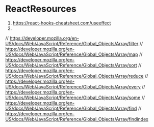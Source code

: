 # ReactResources
1. https://react-hooks-cheatsheet.com/useeffect
2. 
// https://developer.mozilla.org/en-US/docs/Web/JavaScript/Reference/Global_Objects/Array/filter
// https://developer.mozilla.org/en-US/docs/Web/JavaScript/Reference/Global_Objects/Array/map
// https://developer.mozilla.org/en-US/docs/Web/JavaScript/Reference/Global_Objects/Array/sort
// https://developer.mozilla.org/en-US/docs/Web/JavaScript/Reference/Global_Objects/Array/reduce
// https://developer.mozilla.org/en-US/docs/Web/JavaScript/Reference/Global_Objects/Array/every
// https://developer.mozilla.org/en-US/docs/Web/JavaScript/Reference/Global_Objects/Array/some
// https://developer.mozilla.org/en-US/docs/Web/JavaScript/Reference/Global_Objects/Array/find
// https://developer.mozilla.org/en-US/docs/Web/JavaScript/Reference/Global_Objects/Array/findindex
